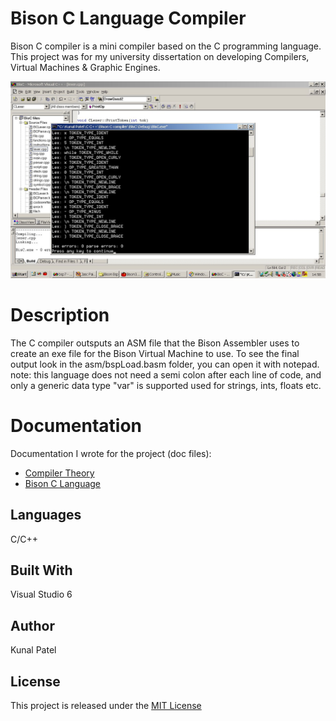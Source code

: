 # Bison C Language Compiler
Bison C compiler is a mini compiler based on the C programming language. This project was for my university dissertation on developing  Compilers, Virtual Machines & Graphic Engines.



![Screenshot](https://github.com/kpatel122/Bison-C-Compiler/blob/master/Images/BisonC.jpg)

# Description
The C compiler outsputs an ASM file that the Bison Assembler uses to create an exe file for the Bison Virtual Machine to use. To see the final output look in the asm/bspLoad.basm folder, you can open it with notepad.
note: this language does not need a semi colon after each line of code, and only a generic data type "var" is supported used for strings, ints, floats etc.

# Documentation
Documentation I wrote for the project (doc files):

* [Compiler Theory](https://github.com/kpatel122/Bison-C-Compiler/blob/master/Documents/1.Delving-Knee-Deep-Into-Compiler-Theory.doc)
* [Bison C Language](https://github.com/kpatel122/Bison-C-Compiler/blob/master/Documents/2.BisonC.doc)

## Languages
C/C++

## Built With
Visual Studio 6

## Author
Kunal Patel

## License
This project is released under the [MIT License](https://opensource.org/licenses/MIT) 

 
